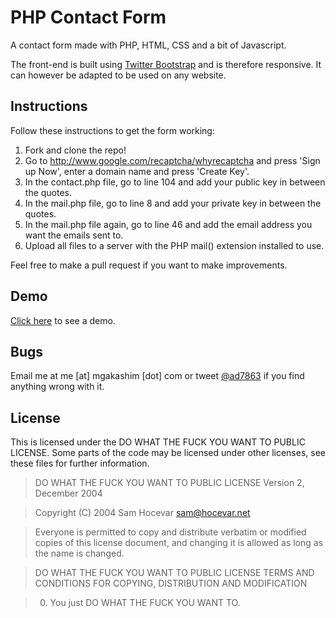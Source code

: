 PHP Contact Form
================

A contact form made with PHP, HTML, CSS and a bit of Javascript.

The front-end is built using [Twitter Bootstrap](http://twitter.github.com/bootstrap "Twitter Bootstrap") and is therefore responsive. It can however be adapted to be used on any website.

Instructions
------------

Follow these instructions to get the form working:

1. Fork and clone the repo!
2. Go to http://www.google.com/recaptcha/whyrecaptcha and press 'Sign up Now', enter a domain name and press 'Create Key'.
3. In the contact.php file, go to line 104 and add your public key in between the quotes.
4. In the mail.php file, go to line 8 and add your private key in between the quotes.
5. In the mail.php file again, go to line 46 and add the email address you want the emails sent to.
6. Upload all files to a server with the PHP mail() extension installed to use.

Feel free to make a pull request if you want to make improvements.

Demo
----

[Click here](http://phayse.com/contact.php "Demo") to see a demo.

Bugs
----

Email me at me [at] mgakashim [dot] com  or tweet [@ad7863](http://www.twitter.com/ad7863 "AD7863 on Twitter") if you find anything wrong with it.

License
-------

This is licensed under the DO WHAT THE FUCK YOU WANT TO PUBLIC LICENSE. Some parts of the code may be licensed under other licenses, see these files for further information.

> DO WHAT THE FUCK YOU WANT TO PUBLIC LICENSE Version 2, December 2004

> Copyright (C) 2004 Sam Hocevar <sam@hocevar.net>

> Everyone is permitted to copy and distribute verbatim or modified copies of this license document, and changing it is allowed as long as the name is changed.

> DO WHAT THE FUCK YOU WANT TO PUBLIC LICENSE TERMS AND CONDITIONS FOR COPYING, DISTRIBUTION AND MODIFICATION

> 0. You just DO WHAT THE FUCK YOU WANT TO.
